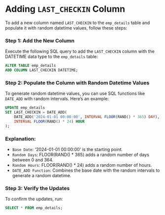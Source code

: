 # Adding `LAST_CHECKIN` Column

To add a new column named `LAST_CHECKIN` to the `emp_details` table and populate it with random datetime values, follow these steps:

### Step 1: Add the New Column
Execute the following SQL query to add the `LAST_CHECKIN` column with the DATETIME data type to the `emp_details` table:

```sql
ALTER TABLE emp_details
ADD COLUMN LAST_CHECKIN DATETIME;
```

### Step 2: Populate the Column with Random Datetime Values
To generate random datetime values, you can use SQL functions like `DATE_ADD` with random intervals. Here’s an example:

```sql
UPDATE emp_details
SET LAST_CHECKIN = DATE_ADD(
    DATE_ADD('2024-01-01 00:00:00', INTERVAL FLOOR(RAND() * 365) DAY),
    INTERVAL FLOOR(RAND() * 24) HOUR
);

```

### Explanation:
- `Base Date`: '2024-01-01 00:00:00' is the starting point.
- `Random Days`: FLOOR(RAND() * 365) adds a random number of days between 0 and 364.
- `Random Hours`: FLOOR(RAND() * 24) adds a random number of hours.
- `DATE_ADD Function`: Combines the base date with the random intervals to generate a random datetime.

### Step 3: Verify the Updates
To confirm the updates, run:

```sql
SELECT * FROM emp_details;
```
